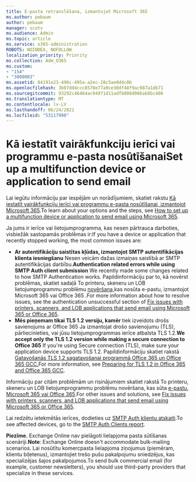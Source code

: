 ```yaml
---
title: E-pasta retranslēšana, izmantojot Microsoft 365
ms.author: pebaum
author: pebaum
manager: scotv
ms.audience: Admin
ms.topic: article
ms.service: o365-administration
ROBOTS: NOINDEX, NOFOLLOW
localization_priority: Priority
ms.collection: Adm_O365
ms.custom:
- "154"
- "3000003"
ms.assetid: 84191e23-496c-495a-a2ec-28c5ae0d4c0b
ms.openlocfilehash: 3b07dd4ccc8570e77a9ce30df48f9ac987a1db71
ms.sourcegitcommit: 93292c46464ac94971d11adfb808d066ab8bc406
ms.translationtype: MT
ms.contentlocale: lv-LV
ms.lasthandoff: 06/24/2021
ms.locfileid: "53117990"
---
```

# <a name="set-up-a-multifunction-device-or-application-to-send-email"></a><span data-ttu-id="aada8-102">Kā iestatīt vairākfunkciju ierīci vai programmu e-pasta nosūtīšanai</span><span class="sxs-lookup"><span data-stu-id="aada8-102">Set up a multifunction device or application to send email</span></span>

<span data-ttu-id="aada8-103">Lai iegūtu informāciju par iespējām un norādījumiem, skatiet rakstu [Kā iestatīt vairākfunkciju ierīci vai programmu e-pasta nosūtīšanai, izmantojot Microsoft 365](/Exchange/mail-flow-best-practices/how-to-set-up-a-multifunction-device-or-application-to-send-email-using-microsoft-365-or-office-365).</span><span class="sxs-lookup"><span data-stu-id="aada8-103">To learn about your options and the steps, see [How to set up a multifunction device or application to send email using Microsoft 365](/Exchange/mail-flow-best-practices/how-to-set-up-a-multifunction-device-or-application-to-send-email-using-microsoft-365-or-office-365).</span></span>
  
<span data-ttu-id="aada8-104">Ja jums ir ierīce vai lietojumprogramma, kas nesen pārtrauca darboties, visbiežāk sastopamās problēmas ir:</span><span class="sxs-lookup"><span data-stu-id="aada8-104">If you have a device or application that recently stopped working, the most common issues are:</span></span>

- <span data-ttu-id="aada8-105">**Ar autentifikāciju saistītas kļūdas, izmantojot SMTP autentifikācijas klienta iesniegšanu** Nesen veicām dažas izmaiņas saistībā ar SMTP autentifikācijas darbību.</span><span class="sxs-lookup"><span data-stu-id="aada8-105">**Authentication related errors while using SMTP Auth client submission** We recently made some changes related to how SMTP Authentication works.</span></span> <span data-ttu-id="aada8-106">Papildinformāciju par to, kā novērst problēmas, skatiet sadaļā To printeru, skeneru un LOB lietojumprogrammu problēmu [novēršana,](/Exchange/mail-flow-best-practices/fix-issues-with-printers-scanners-and-lob-applications-that-send-email-using-off#error-authentication-unsuccessful)kas nosūta e-pastu, izmantojot Microsoft 365 vai Office 365 .</span><span class="sxs-lookup"><span data-stu-id="aada8-106">For more information about how to resolve issues, see the authentication unsuccessful section of [Fix issues with printers, scanners, and LOB applications that send email using Microsoft 365 or Office 365](/Exchange/mail-flow-best-practices/fix-issues-with-printers-scanners-and-lob-applications-that-send-email-using-off#error-authentication-unsuccessful).</span></span>
- <span data-ttu-id="aada8-107">**Mēs pieņemam tikai TLS 1.2 versiju, kamēr** tiek izveidots drošs savienojums ar Office 365 Ja izmantojat drošo savienojumu (TLS), pārliecinieties, vai jūsu lietojumprogrammas ierīce atbalsta TLS 1.2.</span><span class="sxs-lookup"><span data-stu-id="aada8-107">**We accept only the TLS 1.2 version while making a secure connection to Office 365** If you're using Secure connection (TLS), make sure your application device supports TLS 1.2.</span></span> <span data-ttu-id="aada8-108">Papildinformāciju skatiet rakstā [Gatavošanās TLS 1.2 sagatavošanai programmā Office 365 un Office 365 GCC.](/microsoft-365/compliance/prepare-tls-1.2-in-office-365)</span><span class="sxs-lookup"><span data-stu-id="aada8-108">For more information, see [Preparing for TLS 1.2 in Office 365 and Office 365 GCC](/microsoft-365/compliance/prepare-tls-1.2-in-office-365).</span></span>
 
<span data-ttu-id="aada8-109">Informāciju par citām problēmām un risinājumiem skatiet rakstā To printeru, skeneru un LOB lietojumprogrammu problēmu novēršana, kas sūta [e-pastu, Microsoft 365 vai Office 365](/Exchange/mail-flow-best-practices/fix-issues-with-printers-scanners-and-lob-applications-that-send-email-using-off).</span><span class="sxs-lookup"><span data-stu-id="aada8-109">For other issues and solutions, see [Fix issues with printers, scanners, and LOB applications that send email using Microsoft 365 or Office 365](/Exchange/mail-flow-best-practices/fix-issues-with-printers-scanners-and-lob-applications-that-send-email-using-off).</span></span>

<span data-ttu-id="aada8-110">Lai redzētu ietekmētās ierīces, dodieties uz [SMTP Auth klientu atskaiti](https://protection.office.com/mailflow/dashboard).</span><span class="sxs-lookup"><span data-stu-id="aada8-110">To see affected devices, go to the [SMTP Auth Clients report](https://protection.office.com/mailflow/dashboard).</span></span>

<span data-ttu-id="aada8-111">**Piezīme.** Exchange Online nav pielāgoti lielapjoma pasta sūtīšanas scenāriji.</span><span class="sxs-lookup"><span data-stu-id="aada8-111">**Note**: Exchange Online doesn't accommodate bulk-mailing scenarios.</span></span> <span data-ttu-id="aada8-112">Lai nosūtītu komercpasta lielapjoma ziņojumus (piemēram, klientu biļetenus), izmantojiet trešo pušu pakalpojumu sniedzējus, kas specializējas šajos pakalpojumos.</span><span class="sxs-lookup"><span data-stu-id="aada8-112">To send bulk commercial email (for example, customer newsletters), you should use third-party providers that specialize in these services.</span></span>
